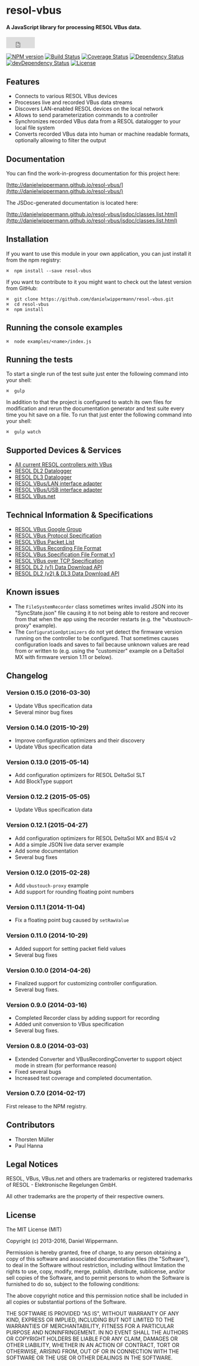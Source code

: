 # resol-vbus

#### A JavaScript library for processing RESOL VBus data.

<iframe src="http://ghbtns.com/github-btn.html?user=danielwippermann&repo=resol-vbus&type=watch&size=large" allowtransparency="true" frameborder="0" scrolling="0" width="77" height="30"></iframe>

[![NPM version](https://img.shields.io/npm/v/resol-vbus.svg)](https://npmjs.org/package/resol-vbus)
[![Build Status](https://img.shields.io/travis/danielwippermann/resol-vbus.svg)](https://travis-ci.org/danielwippermann/resol-vbus)
[![Coverage Status](https://img.shields.io/coveralls/danielwippermann/resol-vbus.svg)](https://coveralls.io/r/danielwippermann/resol-vbus)
[![Dependency Status](https://img.shields.io/david/danielwippermann/resol-vbus.svg)](https://david-dm.org/danielwippermann/resol-vbus)
[![devDependency Status](https://img.shields.io/david/dev/danielwippermann/resol-vbus.svg)](https://david-dm.org/danielwippermann/resol-vbus#info=devDependencies)
[![License](https://img.shields.io/npm/l/resol-vbus.svg)](http://opensource.org/licenses/MIT)



## Features

* Connects to various RESOL VBus devices
* Processes live and recorded VBus data streams
* Discovers LAN-enabled RESOL devices on the local network
* Allows to send parameterization commands to a controller
* Synchronizes recorded VBus data from a RESOL datalogger to your local file system
* Converts recorded VBus data into human or machine readable formats, optionally allowing to filter the output



## Documentation

You can find the work-in-progress documentation for this project here:

[http://danielwippermann.github.io/resol-vbus/](http://danielwippermann.github.io/resol-vbus/)

The JSDoc-generated documentation is located here:

[http://danielwippermann.github.io/resol-vbus/jsdoc/classes.list.html](http://danielwippermann.github.io/resol-vbus/jsdoc/classes.list.html)



## Installation

If you want to use this module in your own application, you can just install it from the npm registry:

	⌘  npm install --save resol-vbus

If you want to contribute to it you might want to check out the latest version from GitHub:

	⌘  git clone https://github.com/danielwippermann/resol-vbus.git
	⌘  cd resol-vbus
	⌘  npm install



## Running the console examples

	⌘  node examples/<name>/index.js



## Running the tests

To start a single run of the test suite just enter the following command
into your shell:

	⌘  gulp

In addition to that the project is configured to watch its own files for
modification and rerun the documentation generator and test suite every
time you hit save on a file. To run that just enter the following command
into your shell:

	⌘  gulp watch



## Supported Devices & Services

* [All current RESOL controllers with VBus](http://www.resol.de/index/produkte/sprache/en)
* [RESOL DL2 Datalogger](http://www.resol.de/index/produktdetail/kategorie/2/sprache/en/id/12)
* [RESOL DL3 Datalogger](http://www.resol.de/index/produktdetail/kategorie/2/sprache/en/id/86)
* [RESOL VBus/LAN interface adapter](http://www.resol.de/index/produktdetail/kategorie/2/id/76/sprache/en)
* [RESOL VBus/USB interface adapter](http://www.resol.de/index/produktdetail/kategorie/2/id/13/sprache/en)
* [RESOL VBus.net](http://www.vbus.net/)



## <a name="specs"></a>Technical Information & Specifications

* [RESOL VBus Google Group](https://groups.google.com/forum/#!forum/resol-vbus)
* [RESOL VBus Protocol Specification](https://drive.google.com/file/d/0B4wMTuLGRPi2RnU0Vm1tTG5wM1k/edit?usp=sharing)
* [RESOL VBus Packet List](http://danielwippermann.github.io/resol-vbus/vbus-packets.html)
* [RESOL VBus Recording File Format](http://danielwippermann.github.io/resol-vbus/vbus-recording-file-format.html)
* [RESOL VBus Specification File Format v1](http://danielwippermann.github.io/resol-vbus/vbus-specification-file-format-v1.html)
* [RESOL VBus over TCP Specification](http://danielwippermann.github.io/resol-vbus/vbus-over-tcp.html)
* [RESOL DL2 (v1) Data Download API](https://drive.google.com/file/d/0B4wMTuLGRPi2YmM5ZTJiNDQtNjkyMi00ZWYzLTgzYzgtYTdiMjBlZmI5ODgx/edit?usp=sharing)
* [RESOL DL2 (v2) & DL3 Data Download API](http://danielwippermann.github.io/resol-vbus/dlx-data-download-api.html)



## Known issues

- The `FileSystemRecorder` class sometimes writes invalid JSON into its "SyncState.json" file causing it to not
  being able to restore and recover from that when the app using the recorder restarts (e.g. the "vbustouch-proxy"
  example).
- The `ConfigurationOptimizers` do not yet detect the firmware version running on the controller to be configured.
  That sometimes causes configuration loads and saves to fail because unknown values are read from or written to
  (e.g. using the "customizer" example on a DeltaSol MX with firmware version 1.11 or below).



## Changelog

### Version 0.15.0 (2016-03-30)

- Update VBus specification data
- Several minor bug fixes


### Version 0.14.0 (2015-10-29)

- Improve configuration optimizers and their discovery
- Update VBus specification data


### Version 0.13.0 (2015-05-14)

- Add configuration optimizers for RESOL DeltaSol SLT
- Add BlockType support


### Version 0.12.2 (2015-05-05)

- Update VBus specification data


### Version 0.12.1 (2015-04-27)

- Add configuration optimizers for RESOL DeltaSol MX and BS/4 v2
- Add a simple JSON live data server example
- Add some documentation
- Several bug fixes


### Version 0.12.0 (2015-02-28)

- Add `vbustouch-proxy` example
- Add support for rounding floating point numbers


### Version 0.11.1 (2014-11-04)

- Fix a floating point bug caused by `setRawValue`


### Version 0.11.0 (2014-10-29)

- Added support for setting packet field values
- Several bug fixes


### Version 0.10.0 (2014-04-26)

- Finalized support for customizing controller configuration.
- Several bug fixes.


### Version 0.9.0 (2014-03-16)

- Completed Recorder class by adding support for recording
- Added unit conversion to VBus specification
- Several bug fixes.


### Version 0.8.0 (2014-03-03)

- Extended Converter and VBusRecordingConverter to support object mode in stream (for performance reason)
- Fixed several bugs
- Increased test coverage and completed documentation.


### Version 0.7.0 (2014-02-17)

First release to the NPM registry.



## Contributors

* Thorsten Müller
* Paul Hanna


## Legal Notices

RESOL, VBus, VBus.net and others are trademarks or registered trademarks
of RESOL - Elektronische Regelungen GmbH.

All other trademarks are the property of their respective owners.



## License

The MIT License (MIT)

Copyright (c) 2013-2016, Daniel Wippermann.

Permission is hereby granted, free of charge, to any person obtaining a copy
of this software and associated documentation files (the "Software"), to deal
in the Software without restriction, including without limitation the rights
to use, copy, modify, merge, publish, distribute, sublicense, and/or sell
copies of the Software, and to permit persons to whom the Software is
furnished to do so, subject to the following conditions:

The above copyright notice and this permission notice shall be included in
all copies or substantial portions of the Software.

THE SOFTWARE IS PROVIDED "AS IS", WITHOUT WARRANTY OF ANY KIND, EXPRESS OR
IMPLIED, INCLUDING BUT NOT LIMITED TO THE WARRANTIES OF MERCHANTABILITY,
FITNESS FOR A PARTICULAR PURPOSE AND NONINFRINGEMENT. IN NO EVENT SHALL THE
AUTHORS OR COPYRIGHT HOLDERS BE LIABLE FOR ANY CLAIM, DAMAGES OR OTHER
LIABILITY, WHETHER IN AN ACTION OF CONTRACT, TORT OR OTHERWISE, ARISING FROM,
OUT OF OR IN CONNECTION WITH THE SOFTWARE OR THE USE OR OTHER DEALINGS IN
THE SOFTWARE.
